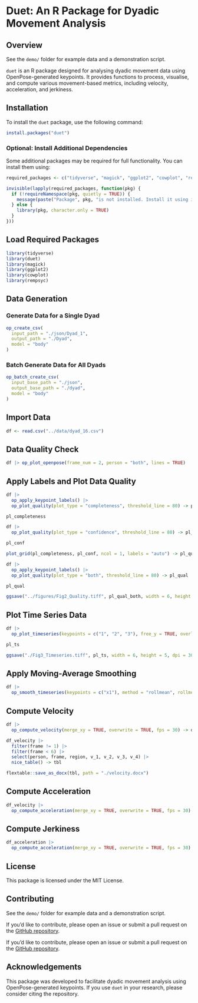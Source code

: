 # Duet: An R Package for Dyadic Movement Analysis

## Overview

See the `demo/` folder for example data and a demonstration script.

`duet` is an R package designed for analysing dyadic movement data using OpenPose-generated keypoints. It provides functions to process, visualise, and compute various movement-based metrics, including velocity, acceleration, and jerkiness.

## Installation

To install the `duet` package, use the following command:

```r
install.packages("duet")
```

### Optional: Install Additional Dependencies

Some additional packages may be required for full functionality. You can install them using:

```r
required_packages <- c("tidyverse", "magick", "ggplot2", "cowplot", "rempsyc")

invisible(lapply(required_packages, function(pkg) {
  if (!requireNamespace(pkg, quietly = TRUE)) {
    message(paste("Package", pkg, "is not installed. Install it using install.packages('", pkg, "')", sep = ""))
  } else {
    library(pkg, character.only = TRUE)
  }
}))
```

## Load Required Packages

```r
library(tidyverse)
library(duet)
library(magick)
library(ggplot2)
library(cowplot)
library(rempsyc)
```

## Data Generation

### Generate Data for a Single Dyad

```r
op_create_csv(
  input_path = "./json/Dyad_1",
  output_path = "./Dyad",
  model = "body"
)
```

### Batch Generate Data for All Dyads

```r
op_batch_create_csv(
  input_base_path = "./json",
  output_base_path = "./dyad",
  model = "body"
)
```

## Import Data

```r
df <- read.csv("../data/dyad_16.csv")
```

## Data Quality Check

```r
df |> op_plot_openpose(frame_num = 2, person = "both", lines = TRUE)
```

## Apply Labels and Plot Data Quality

```r
df |>
  op_apply_keypoint_labels() |>
  op_plot_quality(plot_type = "completeness", threshold_line = 80) -> pl_completeness

pl_completeness

df |>
  op_plot_quality(plot_type = "confidence", threshold_line = 80) -> pl_conf

pl_conf

plot_grid(pl_completeness, pl_conf, ncol = 1, labels = "auto") -> pl_qual_both

df |>
  op_apply_keypoint_labels() |>
  op_plot_quality(plot_type = "both", threshold_line = 80) -> pl_qual

pl_qual

ggsave("../figures/Fig2_Quality.tiff", pl_qual_both, width = 6, height = 5, dpi = 300)
```

## Plot Time Series Data

```r
df |>
  op_plot_timeseries(keypoints = c("1", "2", "3"), free_y = TRUE, overlay = TRUE, person = "both", max_facets = 20) -> pl_ts

pl_ts

ggsave("./Fig3_Timeseries.tiff", pl_ts, width = 6, height = 5, dpi = 300)
```

## Apply Moving-Average Smoothing

```r
df |>
  op_smooth_timeseries(keypoints = c("x1"), method = "rollmean", rollmean_width = 100, plot = TRUE, side = "right")
```

## Compute Velocity

```r
df |>
  op_compute_velocity(merge_xy = TRUE, overwrite = TRUE, fps = 30) -> df_velocity

df_velocity |>
  filter(frame != 1) |>
  filter(frame < 6) |>
  select(person, frame, region, v_1, v_2, v_3, v_4) |>
  nice_table() -> tbl

flextable::save_as_docx(tbl, path = "./velocity.docx")
```

## Compute Acceleration

```r
df_velocity |>
  op_compute_acceleration(merge_xy = TRUE, overwrite = TRUE, fps = 30) -> df_acceleration
```

## Compute Jerkiness

```r
df_acceleration |>
  op_compute_acceleration(merge_xy = TRUE, overwrite = TRUE, fps = 30) -> df_jerkiness
```

## License

This package is licensed under the MIT License.

## Contributing

See the `demo/` folder for example data and a demonstration script.

If you’d like to contribute, please open an issue or submit a pull request on the [GitHub repository](https://github.com/ThemisEfth/duet).

If you’d like to contribute, please open an issue or submit a pull request on the [GitHub repository](https://github.com/ThemisEfth/duet).

## Acknowledgements

This package was developed to facilitate dyadic movement analysis using OpenPose-generated keypoints. If you use `duet` in your research, please consider citing the repository.

